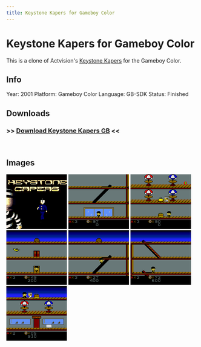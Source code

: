 ```yaml
---
title: Keystone Kapers for Gameboy Color
---
```


# Keystone Kapers for Gameboy Color

This is a clone of Actvision's [Keystone Kapers] for the Gameboy Color.

## Info
Year: 2001
Platform: Gameboy Color
Language: GB-SDK
Status: Finished

## Downloads
### >> [Download Keystone Kapers GB](/downloads/keystone.zip "Download Keystone Kapers GB") <<
<br>

## Images

<div class="ContentFlow">
	<div class="flow">
		<img class="item" src="/keystone-kapers-gameboy-color/KEYSTONE-1.png" />
		<img class="item" src="/keystone-kapers-gameboy-color/KEYSTONE-2.png" />
		<img class="item" src="/keystone-kapers-gameboy-color/KEYSTONE-3.png" />
		<img class="item" src="/keystone-kapers-gameboy-color/KEYSTONE-4.png" />
		<img class="item" src="/keystone-kapers-gameboy-color/KEYSTONE-5.png" />
		<img class="item" src="/keystone-kapers-gameboy-color/KEYSTONE-6.png" />
		<img class="item" src="/keystone-kapers-gameboy-color/KEYSTONE-7.png" />
	</div>
</div>

[Keystone Kapers]: (http://www.atariage.com/software_page.html?SoftwareLabelID=261)